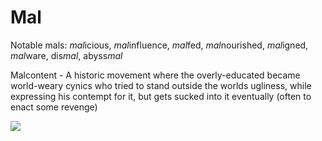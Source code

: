 # Mal

Notable mals: *mal*icious, *mal*influence, *mal*fed, *mal*nourished, *mal*igned, *mal*ware, dis*mal*, abyss*mal*

Malcontent
    - A historic movement where the overly-educated became world-weary cynics who tried to stand outside the worlds ugliness, while expressing his contempt for it, but gets sucked into it eventually (often to enact some revenge)

<img src=/pix/newspaper-headline-extra-we-are-facked.avif>
